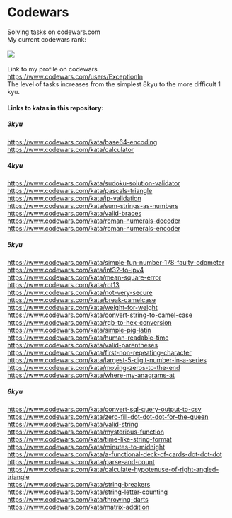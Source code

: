 # Codewars
Solving tasks on codewars.com <br>
My current codewars rank:<br><br>
<img src=https://www.codewars.com/users/ExceptionIn/badges/large><br><br>
Link to my profile on codewars<br>
https://www.codewars.com/users/ExceptionIn <br>
The level of tasks increases from the simplest 8kyu to the more difficult 1 kyu.<br>
<b><h4>Links to katas in this repository:</h4></b>
<b><h5>3kyu</h5></b>
https://www.codewars.com/kata/base64-encoding<br>
https://www.codewars.com/kata/calculator<br>
<b><h5>4kyu</h5></b>
https://www.codewars.com/kata/sudoku-solution-validator<br>
https://www.codewars.com/kata/pascals-triangle<br>
https://www.codewars.com/kata/ip-validation<br>
https://www.codewars.com/kata/sum-strings-as-numbers<br>
https://www.codewars.com/kata/valid-braces<br>
https://www.codewars.com/kata/roman-numerals-decoder<br>
https://www.codewars.com/kata/roman-numerals-encoder<br>
<b><h5>5kyu</h5></b>
https://www.codewars.com/kata/simple-fun-number-178-faulty-odometer<br>
https://www.codewars.com/kata/int32-to-ipv4<br>
https://www.codewars.com/kata/mean-square-error<br>
https://www.codewars.com/kata/rot13<br>
https://www.codewars.com/kata/not-very-secure<br>
https://www.codewars.com/kata/break-camelcase<br>
https://www.codewars.com/kata/weight-for-weight<br>
https://www.codewars.com/kata/convert-string-to-camel-case<br>
https://www.codewars.com/kata/rgb-to-hex-conversion<br>
https://www.codewars.com/kata/simple-pig-latin<br>
https://www.codewars.com/kata/human-readable-time<br>
https://www.codewars.com/kata/valid-parentheses<br>
https://www.codewars.com/kata/first-non-repeating-character<br>
https://www.codewars.com/kata/largest-5-digit-number-in-a-series<br>
https://www.codewars.com/kata/moving-zeros-to-the-end<br>
https://www.codewars.com/kata/where-my-anagrams-at<br>
<b><h5>6kyu</h5></b>
https://www.codewars.com/kata/convert-sql-query-output-to-csv<br>
https://www.codewars.com/kata/zero-fill-dot-dot-dot-for-the-queen<br>
https://www.codewars.com/kata/valid-string<br>
https://www.codewars.com/kata/mysterious-function<br>
https://www.codewars.com/kata/time-like-string-format<br>
https://www.codewars.com/kata/minutes-to-midnight<br>
https://www.codewars.com/kata/a-functional-deck-of-cards-dot-dot-dot<br>
https://www.codewars.com/kata/parse-and-count<br>
https://www.codewars.com/kata/calculate-hypotenuse-of-right-angled-triangle<br>
https://www.codewars.com/kata/string-breakers<br>
https://www.codewars.com/kata/string-letter-counting<br>
https://www.codewars.com/kata/throwing-darts<br>
https://www.codewars.com/kata/matrix-addition<br>
